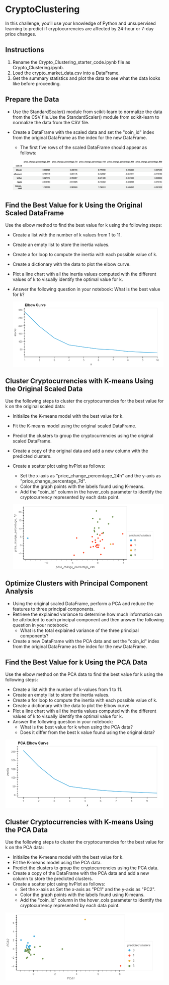 # CryptoClustering

In this challenge, you’ll use your knowledge of Python and unsupervised learning to predict if cryptocurrencies are affected by 24-hour or 7-day price changes.

## Instructions

1. Rename the Crypto_Clustering_starter_code.ipynb file as Crypto_Clustering.ipynb.          
2. Load the crypto_market_data.csv into a DataFrame.            
3. Get the summary statistics and plot the data to see what the data looks like before proceeding.

## Prepare the Data

* Use the StandardScaler() module from scikit-learn to normalize the data from the CSV file.Use the StandardScaler() module from scikit-learn to normalize the data from the CSV file.
* Create a DataFrame with the scaled data and set the "coin_id" index from the original DataFrame as the index for the new DataFrame.

  * The first five rows of the scaled DataFrame should appear as follows:
                                            
   ![](Resources/scaled_DataFrame.png)
                    
## Find the Best Value for k Using the Original Scaled DataFrame        
Use the elbow method to find the best value for k using the following steps:        
* Create a list with the number of k values from 1 to 11.
* Create an empty list to store the inertia values.
* Create a for loop to compute the inertia with each possible value of k.
* Create a dictionary with the data to plot the elbow curve.
* Plot a line chart with all the inertia values computed with the different values of k to visually identify the optimal value for k.
* Answer the following question in your notebook: What is the best value for k?
                                       
   ![](Resources/K_plot.png)              
              
## Cluster Cryptocurrencies with K-means Using the Original Scaled Data                 
                                                                                  
Use the following steps to cluster the cryptocurrencies for the best value for k on the original scaled data:                        

* Initialize the K-means model with the best value for k.
* Fit the K-means model using the original scaled DataFrame.
* Predict the clusters to group the cryptocurrencies using the original scaled DataFrame.
* Create a copy of the original data and add a new column with the predicted clusters.
* Create a scatter plot using hvPlot as follows:
    * Set the x-axis as "price_change_percentage_24h" and the y-axis as "price_change_percentage_7d".
    * Color the graph points with the labels found using K-means.
    * Add the "coin_id" column in the hover_cols parameter to identify the cryptocurrency represented by each data point.                                            
                                                        
  ![](Resources/Market_Graph_plot.png)                       
    
## Optimize Clusters with Principal Component Analysis
* Using the original scaled DataFrame, perform a PCA and reduce the features to three principal components.
*  Retrieve the explained variance to determine how much information can be attributed to each principal component and then answer the following question in your notebook:
    * What is the total explained variance of the three principal components?
* Create a new DataFrame with the PCA data and set the "coin_id" index from the original DataFrame as the index for the new DataFrame.


## Find the Best Value for k Using the PCA Data    

Use the elbow method on the PCA data to find the best value for k using the following steps:    
* Create a list with the number of k-values from 1 to 11.
* Create an empty list to store the inertia values.
* Create a for loop to compute the inertia with each possible value of k.
* Create a dictionary with the data to plot the Elbow curve.
* Plot a line chart with all the inertia values computed with the different values of k to visually identify the optimal value for k.
* Answer the following question in your notebook:
    * What is the best value for k when using the PCA data?
    * Does it differ from the best k value found using the original data?            
                                  
 ![](Resources/K_PCA_plot.png)                                    

## Cluster Cryptocurrencies with K-means Using the PCA Data  
Use the following steps to cluster the cryptocurrencies for the best value for k on the PCA data:    

* Initialize the K-means model with the best value for k.
* Fit the K-means model using the PCA data.
* Predict the clusters to group the cryptocurrencies using the PCA data.
* Create a copy of the DataFrame with the PCA data and add a new column to store the predicted clusters.
* Create a scatter plot using hvPlot as follows:
    * Set the x-axis as Set the x-axis as "PC1" and the y-axis as "PC2".
    * Color the graph points with the labels found using K-means.
    * Add the "coin_id" column in the hover_cols parameter to identify the cryptocurrency represented by each data point.            
                                                  
 ![](Resources/Market_PCA_plot.png)                               













